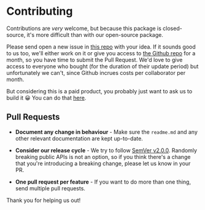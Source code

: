 # Contributing

Contributions are _very_ welcome, but because this package is closed-source, it's more difficult than with our open-source package.

Please send open a new issue in [this repo](https://github.com/laravel-backpack/devtools-issues) with your idea. If it sounds good to us too, we'll either work on it or give you access to [the Github repo](https://github.com/laravel-backpack/devtools) for a month, so you have time to submit the Pull Request. We'd love to give access to everyone who bought (for the duration of their update period) but unfortunately we can't, since Github incrues costs per collaborator per month.

But considering this is a paid product, you probably just want to ask us to build it 😀 You can do that [here](https://github.com/laravel-backpack/devtools-issues).

## Pull Requests

- **Document any change in behaviour** - Make sure the `readme.md` and any other relevant documentation are kept up-to-date.

- **Consider our release cycle** - We try to follow [SemVer v2.0.0](http://semver.org/). Randomly breaking public APIs is not an option, so if you think there's a change that you're introducing a breaking change, please let us know in your PR.

- **One pull request per feature** - If you want to do more than one thing, send multiple pull requests.


Thank you for helping us out!
